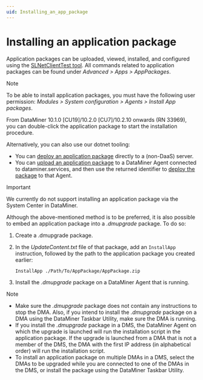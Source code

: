 ```yaml
---
uid: Installing_an_app_package
---
```


# Installing an application package

Application packages can be uploaded, viewed, installed, and configured using the [SLNetClientTest tool](xref:SLNetClientTest_tool). All commands related to application packages can be found under *Advanced > Apps > AppPackages*.

> [!NOTE]
> To be able to install application packages, you must have the following user permission: *Modules > System configuration > Agents > Install App packages*.

From DataMiner 10.1.0 [CU19]/10.2.0 [CU7]/10.2.10 onwards (RN 33969), you can double-click the application package to start the installation procedure.

Alternatively, you can also use our dotnet tooling:

- You can [deploy an application package](https://www.nuget.org/packages/Skyline.DataMiner.CICD.Tools.DataMinerDeploy) directly to a (non-DaaS) server.
- You can [upload an application package](https://www.nuget.org/packages/Skyline.DataMiner.CICD.Tools.CatalogUpload#readme-body-tab) to a DataMiner Agent connected to dataminer.services, and then use the returned identifier to [deploy the package](https://www.nuget.org/packages/Skyline.DataMiner.CICD.Tools.DataMinerDeploy) to that Agent.

> [!IMPORTANT]
> We currently do not support installing an application package via the System Center in DataMiner.

Although the above-mentioned method is to be preferred, it is also possible to embed an application package into a *.dmupgrade* package. To do so:

1. Create a .dmupgrade package.

1. In the *UpdateContent.txt* file of that package, add an `InstallApp` instruction, followed by the path to the application package you created earlier:

    `InstallApp ./Path/To/AppPackage/AppPackage.zip`

1. Install the *.dmupgrade* package on a DataMiner Agent that is running.

> [!NOTE]
>
> - Make sure the *.dmupgrade* package does not contain any instructions to stop the DMA. Also, if you intend to install the *.dmupgrade* package on a DMA using the DataMiner Taskbar Utility, make sure the DMA is running.
> - If you install the *.dmupgrade* package in a DMS, the DataMiner Agent on which the upgrade is launched will run the installation script in the application package. If the upgrade is launched from a DMA that is not a member of the DMS, the DMA with the first IP address (in alphabetical order) will run the installation script.
> - To install an application package on multiple DMAs in a DMS, select the DMAs to be upgraded while you are connected to one of the DMAs in the DMS, or install the package using the DataMiner Taskbar Utility.
